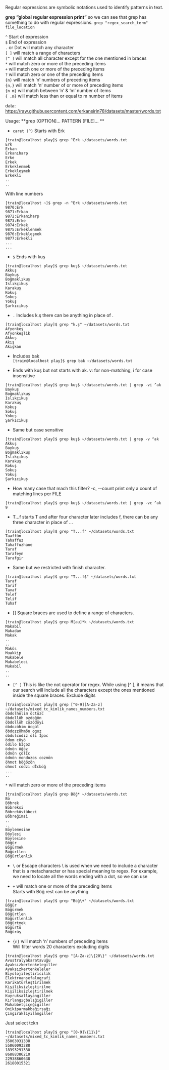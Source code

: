 Regular expressions are symbolic notations used to identify patterns in text.

**grep “global regular expression print”** so we can see that grep has something to do with regular
expressions.
`grep "regex_search_term" file_location`

`^`	Start of expression    
`$`	End of expression  
`.` or Dot will match any character  
`[ ]`       will match a range of characters  
`[^ ]`      will match all character except for the one mentioned in braces  
`*`          will match zero or more of the preceding items  
`+`         will match one or more of the preceding items  
`?`         will match zero or one of the preceding items  
`{n}`      will match ‘n’ numbers of preceding items  
`{n,}`     will match ‘n’ number of or more of preceding items  
`{n m}`  will match between ‘n’ & ‘m’ number of items  
`{ ,m}`   will match less than or equal to m number of items  

data: https://raw.githubusercontent.com/erkansirin78/datasets/master/words.txt  

Usage: **grep [OPTION]... PATTERN [FILE]... **
-  `caret (^)` Starts with Erk  
```
[train@localhost play]$ grep ^Erk ~/datasets/words.txt
Erk
Erkan
Erkanıharp
Erke
Erkek
Erkeklenmek
Erkekleşmek
Erkekli
..
..
```
With line numbers
```
[train@localhost ~]$ grep -n ^Erk ~/datasets/words.txt
9870:Erk
9871:Erkan
9872:Erkanıharp
9873:Erke
9874:Erkek
9875:Erkeklenmek
9876:Erkekleşmek
9877:Erkekli
...
...
```

- `$` Ends with kuş 
``` 
[train@localhost play]$ grep kuş$ ~/datasets/words.txt
Akkuş
Baykuş
Boğmaklıkuş
Islıkçıkuş
Karakuş
Kokuş
Sokuş
Yokuş
Şarkıcıkuş  
```

- `.` Includes k.ş there can be anything in place of .
```
[train@localhost play]$ grep "k.ş" ~/datasets/words.txt
Afyonkeş
Afyonkeşlik
Akkuş
Akış
Akışkan
```

- Includes bak  
`[train@localhost play]$ grep bak ~/datasets/words.txt`  

- Ends with kuş but not starts with ak. v: for non-matching, i for case insensitive
```
[train@localhost play]$ grep kuş$ ~/datasets/words.txt | grep -vi ^ak
Baykuş
Boğmaklıkuş
Islıkçıkuş
Karakuş
Kokuş
Sokuş
Yokuş
Şarkıcıkuş
```
- Same but case sensitive  
```
[train@localhost play]$ grep kuş$ ~/datasets/words.txt | grep -v ^ak
Akkuş
Baykuş
Boğmaklıkuş
Islıkçıkuş
Karakuş
Kokuş
Sokuş
Yokuş
Şarkıcıkuş
```

- How many case that mach this filter?   -c, --count print only a count of matching lines per FILE
```
[train@localhost play]$ grep kuş$ ~/datasets/words.txt | grep -vc ^ak
9
```

- T...f starts T and after four character later includes f, there can be any three character in place of ...
```
[train@localhost play]$ grep "T...f" ~/datasets/words.txt
Taaffün
Tahaffuz
Tahaffuzhane
Taraf
Tarafeyn
Tarafgir
```

- Same but we restricted with finish character.
```
[train@localhost play]$ grep "T...f$" ~/datasets/words.txt
Taraf
Tarif
Tavaf
Telef
Telif
Tuhaf
```
- [] Square braces are used to define a range of characters.  
```
[train@localhost play]$ grep M[au]*k ~/datasets/words.txt
Makabil
Makadam
Makak
..
..
Makûs
Muakkip
Mukabele
Mukabeleci
Mukabil
..
..
```

- `[^ ]` This is like the not operator for regex. While using [^ ], it means that our search will include all the characters except the ones mentioned inside the square braces.
Exclude digits
```
[train@localhost play]$ grep [^0-9][A-Za-z] ~/datasets/mixed_tc_kimlik_names_numbers.txt
öbdolhölim öctüzc
öbdollöh ozdoğön
öbdollöh cözödöyi
öbdozöhim öcgül
öbdozzöhmön ogoz
öbdülcödiz öli İpoc
ödom cöyö
ödilo bİçoz
ödnön öğöz
ödnön çolİc
ödnön mondozos cozmön
öhmot böğözön
öhmot cödzi dİcböğ
...
..
```

`*` will match zero or more of the preceding items 
```
[train@localhost play]$ grep Böğ* ~/datasets/words.txt
Bö
Böbrek
Böbreksi
Böbreküstübezi
Böbreğimsi
..
..
Böylemesine
Böylesi
Böylesine
Böğür
Böğürmek
Böğürtlen
Böğürtlenlik
```
- `\` or Escape characters
\ is used when we need to include a character that is a metacharacter or has special meaning to regex. For example, we need to locate all the words ending with a dot, so we can use

- `+` will match one or more of the preceding items  
Starts with Böğ rest can be anything  
```
[train@localhost play]$ grep "Böğ\+" ~/datasets/words.txt
Böğür
Böğürmek
Böğürtlen
Böğürtlenlik
Böğürtmek
Böğürtü
Böğürüş
```
- `{n}`      will match ‘n’ numbers of preceding items  
Will filter words 20 characters excluding digits  
```
[train@localhost play]$ grep "[A-Za-z]\{20\}" ~/datasets/words.txt
Avustralyakaratavuğu
Ayaksızkertenkelegiller
Ayaksızkertenkeleler
Biyolojileştiricilik
Elektroansefalografi
Karikatürleştirilmek
Kişiliksizleştirilme
Kişiliksizleştirilmek
Kuyruksallayangiller
Kırlangıçbalığıgiller
Muhabbetçiçeğigiller
Onikiparmakbağırsağı
Çıngıraklıyılangiller
```
Just select tckn  
```
[train@localhost play]$ grep "[0-9]\{11\}" ~/datasets/mixed_tc_kimlik_names_numbers.txt
35063031338
55060093288
18393291330
86888386210
22938860638
26180015321
```

